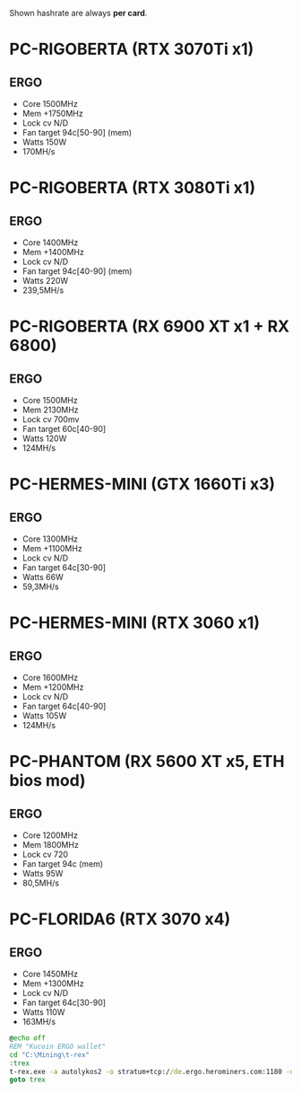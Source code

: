 Shown hashrate are always **per card**.

# PC-RIGOBERTA (RTX 3070Ti x1)
## ERGO

- Core 1500MHz
- Mem +1750MHz
- Lock cv N/D
- Fan target 94c[50-90] (mem)
- Watts 150W
- 170MH/s

# PC-RIGOBERTA (RTX 3080Ti x1)
## ERGO

- Core 1400MHz
- Mem +1400MHz
- Lock cv N/D
- Fan target 94c[40-90] (mem)
- Watts 220W
- 239,5MH/s

# PC-RIGOBERTA (RX 6900 XT x1 + RX 6800)
## ERGO

- Core 1500MHz
- Mem 2130MHz
- Lock cv 700mv
- Fan target 60c[40-90]
- Watts 120W
- 124MH/s

# PC-HERMES-MINI (GTX 1660Ti x3)
## ERGO

- Core 1300MHz
- Mem +1100MHz
- Lock cv N/D
- Fan target 64c[30-90]
- Watts 66W
- 59,3MH/s

# PC-HERMES-MINI (RTX 3060 x1)
## ERGO

- Core 1600MHz
- Mem +1200MHz
- Lock cv N/D
- Fan target 64c[40-90]
- Watts 105W
- 124MH/s

# PC-PHANTOM (RX 5600 XT x5, ETH bios mod)
## ERGO

- Core 1200MHz
- Mem 1800MHz
- Lock cv 720
- Fan target 94c (mem)
- Watts 95W
- 80,5MH/s

# PC-FLORIDA6 (RTX 3070 x4)
## ERGO

- Core 1450MHz
- Mem +1300MHz
- Lock cv N/D
- Fan target 64c[30-90]
- Watts 110W
- 163MH/s

```bat
@echo off
REM "Kucoin ERGO wallet"
cd "C:\Mining\t-rex"
:trex
t-rex.exe -a autolykos2 -o stratum+tcp://de.ergo.herominers.com:1180 -u 9hryTqEYCVLRobqoEcEfRwgMBHWaYGg8Gfv2gcjxnt7oLmY5z49.PC-FLORIDA6 -p x --lock-cclock 1450,1450,1450,1450 --mclock +1300,+1300,+1300,+1300 --fan t:64[30-90],t:64[30-90],t:64[30-90],t:64[30-90]
goto trex
```